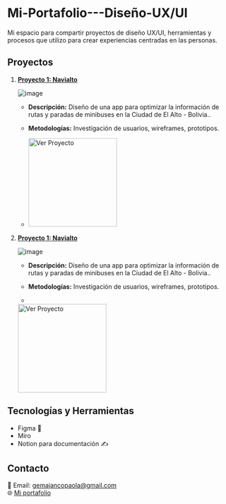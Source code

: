 # Mi-Portafolio---Diseño-UX/UI
Mi espacio para compartir proyectos de diseño UX/UI, herramientas y procesos que utilizo para crear experiencias centradas en las personas.
## Proyectos
1. **[Proyecto 1: Navialto](#)**
   
   ![image](https://i.postimg.cc/HnvgpMB2/Navialto.png)
   - **Descripción:** Diseño de una app para optimizar la información de rutas y paradas de minibuses en la Ciudad de El Alto - Bolivia..
   - **Metodologías:** Investigación de usuarios, wireframes, prototipos.
     
   - <a href="https://www.figma.com/design/Dcd2LpGhgL4oInOPYtBizE/NAVIALTO?node-id=0-1&t=Re7iH5exxnoAFxEh-1" target="_blank">
     <img src="https://img.shields.io/badge/Ver_Proyecto-Click_Aquí-blue?style=plastic" alt="Ver Proyecto" width="200">
     </a>
 1. **[Proyecto 1: Navialto](#)**
   
    ![image](https://i.postimg.cc/HnvgpMB2/Navialto.png)
    - **Descripción:** Diseño de una app para optimizar la información de rutas y paradas de minibuses en la Ciudad de El Alto - Bolivia..
    - **Metodologías:** Investigación de usuarios, wireframes, prototipos.
     
    - <a href="https://www.figma.com/design/Dcd2LpGhgL4oInOPYtBizE/NAVIALTO?node-id=0-1&t=Re7iH5exxnoAFxEh-1" target="_blank">
     <img src="https://img.shields.io/badge/Ver_Proyecto-Click_Aquí-blue?style=plastic" alt="Ver Proyecto" width="200">
     </a>

## Tecnologías y Herramientas
- Figma 🎨
- Miro
- Notion para documentación ✍️
## Contacto
📧 Email: gemajancopaola@gmail.com  
🌐 [Mi portafolio](https://github.com/PaolaGema/Portafolio-Design-UX-UI)

